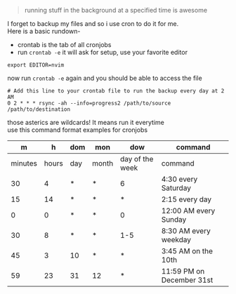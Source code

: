 > running stuff in the background at a specified time is awesome

I forget to backup my files and so i use cron to do it for me.  
Here is a basic rundown- 
- crontab is the tab of all cronjobs
- run `crontab -e` it will ask for setup, use your favorite editor

```
export EDITOR=nvim
```

now run `crontab -e` again and you should be able to access the file
```
# Add this line to your crontab file to run the backup every day at 2 AM
0 2 * * * rsync -ah --info=progress2 /path/to/source /path/to/destination
```
those asterics are wildcards! It means run it everytime  
use this command format examples for cronjobs

|m        | h        | dom      | mon      | dow      | command  |
|---------|----------|----------|----------|----------|----------|
| minutes | hours    | day      | month    | day of the week | command  |
|30 | 4  | *   | *   | 6   | 4:30 every Saturday               |
|15 | 14 | *   | *   | *   | 2:15 every day                     |
|0  | 0  | *   | *   | 0   | 12:00 AM every Sunday             |
|30 | 8  | *   | *   | 1-5 | 8:30 AM every weekday             |
|45 | 3  | 10  | *   | *   | 3:45 AM on the 10th                |
|59 | 23 | 31  | 12  | *   | 11:59 PM on December 31st         |


